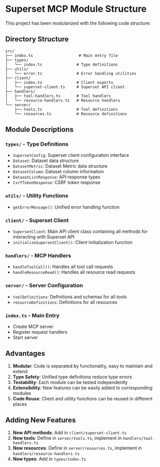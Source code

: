 # Superset MCP Module Structure

This project has been modularized with the following code structure:

## Directory Structure

```
src/
├── index.ts                    # Main entry file
├── types/
│   └── index.ts               # Type definitions
├── utils/
│   └── error.ts               # Error handling utilities
├── client/
│   ├── index.ts               # Client exports
│   └── superset-client.ts     # Superset API client
├── handlers/
│   ├── tool-handlers.ts       # Tool handlers
│   └── resource-handlers.ts   # Resource handlers
└── server/
    ├── tools.ts               # Tool definitions
    └── resources.ts           # Resource definitions
```

## Module Descriptions

### `types/` - Type Definitions
- `SupersetConfig`: Superset client configuration interface
- `Dataset`: Dataset data structure
- `DatasetMetric`: Dataset Metric data structure
- `DatasetColumn`: Dataset column information
- `DatasetListResponse`: API response types
- `CsrfTokenResponse`: CSRF token response

### `utils/` - Utility Functions
- `getErrorMessage()`: Unified error handling function

### `client/` - Superset Client
- `SupersetClient`: Main API client class containing all methods for interacting with Superset API
- `initializeSupersetClient()`: Client initialization function

### `handlers/` - MCP Handlers
- `handleToolCall()`: Handles all tool call requests
- `handleResourceRead()`: Handles all resource read requests

### `server/` - Server Configuration
- `toolDefinitions`: Definitions and schemas for all tools
- `resourceDefinitions`: Definitions for all resources

### `index.ts` - Main Entry
- Create MCP server
- Register request handlers
- Start server

## Advantages

1. **Modular**: Code is separated by functionality, easy to maintain and extend
2. **Type Safety**: Unified type definitions reduce type errors
3. **Testability**: Each module can be tested independently
4. **Extensibility**: New features can be easily added to corresponding modules
5. **Code Reuse**: Client and utility functions can be reused in different places

## Adding New Features

1. **New API methods**: Add in `client/superset-client.ts`
2. **New tools**: Define in `server/tools.ts`, implement in `handlers/tool-handlers.ts`
3. **New resources**: Define in `server/resources.ts`, implement in `handlers/resource-handlers.ts`
4. **New types**: Add in `types/index.ts` 